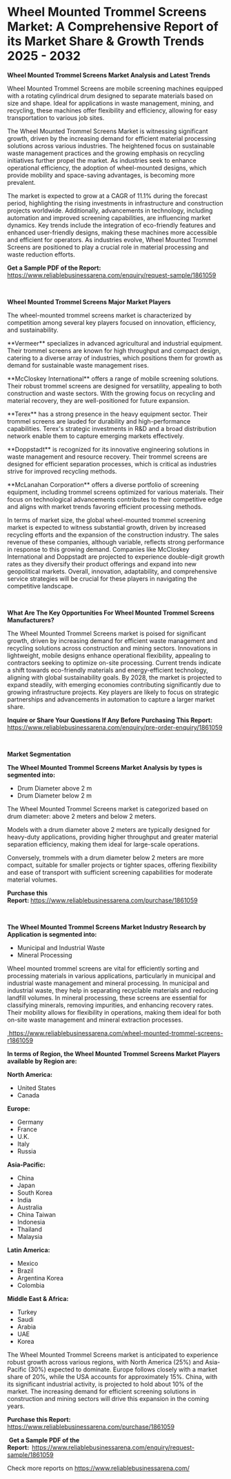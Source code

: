 <p><h1>Wheel Mounted Trommel Screens Market: A Comprehensive Report of its Market Share & Growth Trends 2025 - 2032</h1></p><p><strong>Wheel Mounted Trommel Screens Market Analysis and Latest Trends</strong></p>
<p><p>Wheel Mounted Trommel Screens are mobile screening machines equipped with a rotating cylindrical drum designed to separate materials based on size and shape. Ideal for applications in waste management, mining, and recycling, these machines offer flexibility and efficiency, allowing for easy transportation to various job sites.</p><p>The Wheel Mounted Trommel Screens Market is witnessing significant growth, driven by the increasing demand for efficient material processing solutions across various industries. The heightened focus on sustainable waste management practices and the growing emphasis on recycling initiatives further propel the market. As industries seek to enhance operational efficiency, the adoption of wheel-mounted designs, which provide mobility and space-saving advantages, is becoming more prevalent.</p><p>The market is expected to grow at a CAGR of 11.1% during the forecast period, highlighting the rising investments in infrastructure and construction projects worldwide. Additionally, advancements in technology, including automation and improved screening capabilities, are influencing market dynamics. Key trends include the integration of eco-friendly features and enhanced user-friendly designs, making these machines more accessible and efficient for operators. As industries evolve, Wheel Mounted Trommel Screens are positioned to play a crucial role in material processing and waste reduction efforts.</p></p>
<p><strong>Get a Sample PDF of the Report:&nbsp;</strong> <a href="https://www.reliablebusinessarena.com/enquiry/request-sample/1861059?utm_campaign=3251&utm_medium=2&utm_source=Github&utm_content=ia&utm_term=12042025&utm_id=wheel-mounted-trommel-screens">https://www.reliablebusinessarena.com/enquiry/request-sample/1861059</a></p>
<p>&nbsp;</p>
<p><strong>Wheel Mounted Trommel Screens Major Market Players</strong></p>
<p><p>The wheel-mounted trommel screens market is characterized by competition among several key players focused on innovation, efficiency, and sustainability. </p><p>**Vermeer** specializes in advanced agricultural and industrial equipment. Their trommel screens are known for high throughput and compact design, catering to a diverse array of industries, which positions them for growth as demand for sustainable waste management rises.</p><p>**McCloskey International** offers a range of mobile screening solutions. Their robust trommel screens are designed for versatility, appealing to both construction and waste sectors. With the growing focus on recycling and material recovery, they are well-positioned for future expansion.</p><p>**Terex** has a strong presence in the heavy equipment sector. Their trommel screens are lauded for durability and high-performance capabilities. Terex's strategic investments in R&D and a broad distribution network enable them to capture emerging markets effectively.</p><p>**Doppstadt** is recognized for its innovative engineering solutions in waste management and resource recovery. Their trommel screens are designed for efficient separation processes, which is critical as industries strive for improved recycling methods.</p><p>**McLanahan Corporation** offers a diverse portfolio of screening equipment, including trommel screens optimized for various materials. Their focus on technological advancements contributes to their competitive edge and aligns with market trends favoring efficient processing methods.</p><p>In terms of market size, the global wheel-mounted trommel screening market is expected to witness substantial growth, driven by increased recycling efforts and the expansion of the construction industry. The sales revenue of these companies, although variable, reflects strong performance in response to this growing demand. Companies like McCloskey International and Doppstadt are projected to experience double-digit growth rates as they diversify their product offerings and expand into new geopolitical markets. Overall, innovation, adaptability, and comprehensive service strategies will be crucial for these players in navigating the competitive landscape.</p></p>
<p>&nbsp;</p>
<p><strong>What Are The Key Opportunities For Wheel Mounted Trommel Screens Manufacturers?</strong></p>
<p><p>The Wheel Mounted Trommel Screens market is poised for significant growth, driven by increasing demand for efficient waste management and recycling solutions across construction and mining sectors. Innovations in lightweight, mobile designs enhance operational flexibility, appealing to contractors seeking to optimize on-site processing. Current trends indicate a shift towards eco-friendly materials and energy-efficient technology, aligning with global sustainability goals. By 2028, the market is projected to expand steadily, with emerging economies contributing significantly due to growing infrastructure projects. Key players are likely to focus on strategic partnerships and advancements in automation to capture a larger market share.</p></p>
<p><strong>Inquire or Share Your Questions If Any Before Purchasing This Report:</strong> <a href="https://www.reliablebusinessarena.com/enquiry/pre-order-enquiry/1861059?utm_campaign=3251&utm_medium=2&utm_source=Github&utm_content=ia&utm_term=12042025&utm_id=wheel-mounted-trommel-screens">https://www.reliablebusinessarena.com/enquiry/pre-order-enquiry/1861059</a></p>
<p>&nbsp;</p>
<p><strong>Market Segmentation</strong></p>
<p><strong>The Wheel Mounted Trommel Screens Market Analysis by types is segmented into:</strong></p>
<p><ul><li>Drum Diameter above 2 m</li><li>Drum Diameter below 2 m</li></ul></p>
<p><p>The Wheel Mounted Trommel Screens market is categorized based on drum diameter: above 2 meters and below 2 meters. </p><p>Models with a drum diameter above 2 meters are typically designed for heavy-duty applications, providing higher throughput and greater material separation efficiency, making them ideal for large-scale operations. </p><p>Conversely, trommels with a drum diameter below 2 meters are more compact, suitable for smaller projects or tighter spaces, offering flexibility and ease of transport with sufficient screening capabilities for moderate material volumes.</p></p>
<p><strong>Purchase this Report:&nbsp;</strong><a href="https://www.reliablebusinessarena.com/purchase/1861059?utm_campaign=3251&utm_medium=2&utm_source=Github&utm_content=ia&utm_term=12042025&utm_id=wheel-mounted-trommel-screens">https://www.reliablebusinessarena.com/purchase/1861059</a></p>
<p>&nbsp;</p>
<p><strong>The Wheel Mounted Trommel Screens Market Industry Research by Application is segmented into:</strong></p>
<p><ul><li>Municipal and Industrial Waste</li><li>Mineral Processing</li></ul></p>
<p><p>Wheel mounted trommel screens are vital for efficiently sorting and processing materials in various applications, particularly in municipal and industrial waste management and mineral processing. In municipal and industrial waste, they help in separating recyclable materials and reducing landfill volumes. In mineral processing, these screens are essential for classifying minerals, removing impurities, and enhancing recovery rates. Their mobility allows for flexibility in operations, making them ideal for both on-site waste management and mineral extraction processes.</p></p>
<p><a href="https://www.reliablebusinessarena.com/wheel-mounted-trommel-screens-r1861059?utm_campaign=3251&utm_medium=2&utm_source=Github&utm_content=ia&utm_term=12042025&utm_id=wheel-mounted-trommel-screens">&nbsp;https://www.reliablebusinessarena.com/wheel-mounted-trommel-screens-r1861059</a></p>
<p><strong>In terms of Region, the Wheel Mounted Trommel Screens Market Players available by Region are:</strong></p>
<p>
    <p> <strong> North America: </strong>
        <ul>
            <li>United States</li>
            <li>Canada</li>
        </ul>
        </p> 
    <p> <strong> Europe: </strong>
        <ul>
            <li>Germany</li>
            <li>France</li>
            <li>U.K.</li>
            <li>Italy</li>
            <li>Russia</li>
        </ul>
        </p> 
    <p> <strong> Asia-Pacific: </strong>
        <ul>
            <li>China</li>
            <li>Japan</li>
            <li>South Korea</li>
            <li>India</li>
            <li>Australia</li>
            <li>China Taiwan</li>
            <li>Indonesia</li>
            <li>Thailand</li>
            <li>Malaysia</li>
        </ul>
        </p> 
    <p> <strong> Latin America: </strong>
        <ul>
            <li>Mexico</li>
            <li>Brazil</li>
            <li>Argentina Korea</li>
            <li>Colombia</li>
        </ul>
        </p> 
    <p> <strong> Middle East & Africa: </strong>
        <ul>
            <li>Turkey</li>
            <li>Saudi</li>
            <li>Arabia</li>
            <li>UAE</li>
            <li>Korea</li>
        </ul>
    </p>
    </p>
<p><p>The Wheel Mounted Trommel Screens market is anticipated to experience robust growth across various regions, with North America (25%) and Asia-Pacific (30%) expected to dominate. Europe follows closely with a market share of 20%, while the USA accounts for approximately 15%. China, with its significant industrial activity, is projected to hold about 10% of the market. The increasing demand for efficient screening solutions in construction and mining sectors will drive this expansion in the coming years.</p></p>
<p><strong>Purchase this Report: </strong><a href="https://www.reliablebusinessarena.com/purchase/1861059?utm_campaign=3251&utm_medium=2&utm_source=Github&utm_content=ia&utm_term=12042025&utm_id=wheel-mounted-trommel-screens">https://www.reliablebusinessarena.com/purchase/1861059</a></p>
<p>&nbsp;<strong>Get a Sample PDF of the Report:&nbsp;&nbsp;</strong><a href="https://www.reliablebusinessarena.com/enquiry/request-sample/1861059?utm_campaign=3251&utm_medium=2&utm_source=Github&utm_content=ia&utm_term=12042025&utm_id=wheel-mounted-trommel-screens">https://www.reliablebusinessarena.com/enquiry/request-sample/1861059</a></p>
<p><strong></strong></p>
<p>Check more reports on <a href="https://www.reliablebusinessarena.com/?utm_campaign=3251&utm_medium=2&utm_source=Github&utm_content=ia&utm_term=12042025&utm_id=wheel-mounted-trommel-screens">https://www.reliablebusinessarena.com/</a></p>